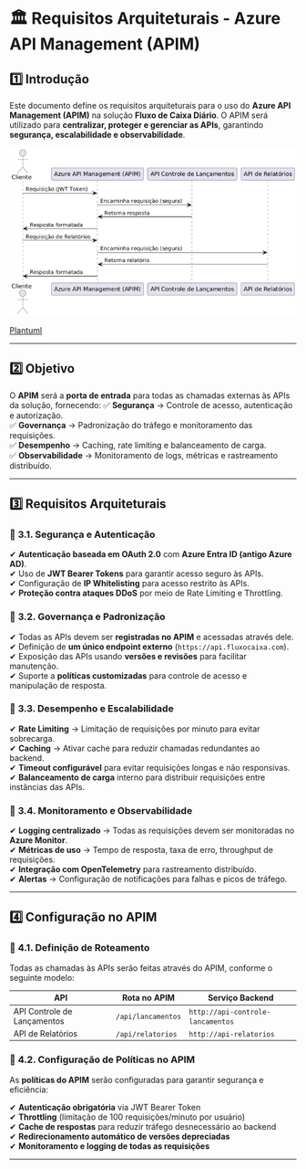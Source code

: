 # 🏛 Requisitos Arquiteturais - Azure API Management (APIM)

## 1️⃣ Introdução  

Este documento define os requisitos arquiteturais para o uso do **Azure API Management (APIM)** na solução **Fluxo de Caixa Diário**. O APIM será utilizado para **centralizar, proteger e gerenciar as APIs**, garantindo **segurança, escalabilidade e observabilidade**.

![Diagrama fluxo APIM](./docs/images/documento_requisitos_apim.png)

[Plantuml](./docs/plantuml/documentos_requisitos_apim.plantuml)

---

## 2️⃣ Objetivo  

O **APIM** será a **porta de entrada** para todas as chamadas externas às APIs da solução, fornecendo:
✅ **Segurança** → Controle de acesso, autenticação e autorização.  
✅ **Governança** → Padronização do tráfego e monitoramento das requisições.  
✅ **Desempenho** → Caching, rate limiting e balanceamento de carga.  
✅ **Observabilidade** → Monitoramento de logs, métricas e rastreamento distribuído.  

---

## 3️⃣ Requisitos Arquiteturais  

### 📌 **3.1. Segurança e Autenticação**
✔ **Autenticação baseada em OAuth 2.0** com **Azure Entra ID (antigo Azure AD)**.  
✔ Uso de **JWT Bearer Tokens** para garantir acesso seguro às APIs.  
✔ Configuração de **IP Whitelisting** para acesso restrito às APIs.  
✔ **Proteção contra ataques DDoS** por meio de Rate Limiting e Throttling.  

### 📌 **3.2. Governança e Padronização**  
✔ Todas as APIs devem ser **registradas no APIM** e acessadas através dele.  
✔ Definição de **um único endpoint externo** (`https://api.fluxocaixa.com`).  
✔ Exposição das APIs usando **versões e revisões** para facilitar manutenção.  
✔ Suporte a **políticas customizadas** para controle de acesso e manipulação de resposta.  

### 📌 **3.3. Desempenho e Escalabilidade**  
✔ **Rate Limiting** → Limitação de requisições por minuto para evitar sobrecarga.  
✔ **Caching** → Ativar cache para reduzir chamadas redundantes ao backend.  
✔ **Timeout configurável** para evitar requisições longas e não responsivas.  
✔ **Balanceamento de carga** interno para distribuir requisições entre instâncias das APIs.  

### 📌 **3.4. Monitoramento e Observabilidade**  
✔ **Logging centralizado** → Todas as requisições devem ser monitoradas no **Azure Monitor**.  
✔ **Métricas de uso** → Tempo de resposta, taxa de erro, throughput de requisições.  
✔ **Integração com OpenTelemetry** para rastreamento distribuído.  
✔ **Alertas** → Configuração de notificações para falhas e picos de tráfego.  

---

## 4️⃣ Configuração no APIM  

### 📌 **4.1. Definição de Roteamento**  
Todas as chamadas às APIs serão feitas através do APIM, conforme o seguinte modelo:

| API | Rota no APIM | Serviço Backend |
|----|--------------|----------------|
| API Controle de Lançamentos | `/api/lancamentos` | `http://api-controle-lancamentos` |
| API de Relatórios | `/api/relatorios` | `http://api-relatorios` |


### 📌 **4.2. Configuração de Políticas no APIM**  
As **políticas do APIM** serão configuradas para garantir segurança e eficiência:

✔ **Autenticação obrigatória** via JWT Bearer Token  
✔ **Throttling** (limitação de 100 requisições/minuto por usuário)  
✔ **Cache de respostas** para reduzir tráfego desnecessário ao backend  
✔ **Redirecionamento automático de versões depreciadas**  
✔ **Monitoramento e logging de todas as requisições**  

---

